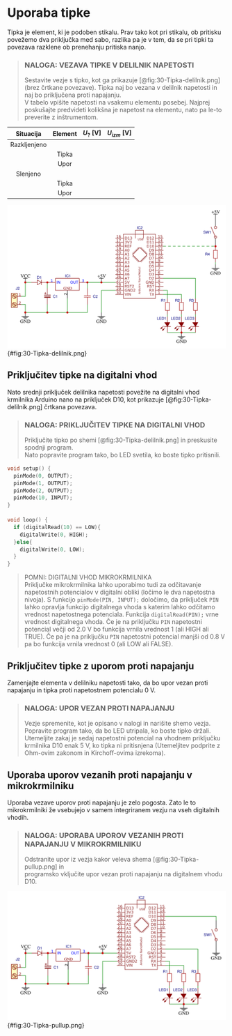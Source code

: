 # Uporaba tipke

Tipka je element, ki je podoben stikalu. Prav tako kot pri stikalu, ob pritisku povežemo dva priključka med sabo, razlika pa je v tem, da se pri tipki ta povezava razklene ob prenehanju pritiska nanjo.

> ### NALOGA: VEZAVA TIPKE V DELILNIK NAPETOSTI  
> Sestavite vezje s tipko, kot ga prikazuje [@fig:30-Tipka-delilnik.png] (brez črtkane povezave). Tipka naj bo vezana v delilnik napetosti in naj bo priključena proti napajanju.  
> V tabelo vpišite napetosti na vsakemu elementu posebej. Najprej poskušajte predvideti kolikšna je napetost na elementu, nato pa le-to preverite z inštrumentom.

|   Situacija  | Element | $U_{?}$ [V] | $U_{izm}$ [V] |
|:------------:|:-------:|-------------|---------------|
| Razkljenjeno |         |             |               |
|              |  Tipka  |             |               |
|              |   Upor  |             |               |
|   Slenjeno   |         |             |               |
|              |  Tipka  |             |               |
|              |   Upor  |             |               |


![Vezava tipke v delilnik napetosti.](./slike/30-Tipka-delilnik.png){#fig:30-Tipka-delilnik.png}

## Priključitev tipke na digitalni vhod

Nato srednji priključek delilnika napetosti povežite na digitalni vhod krmilnika Arduino nano na priključek D10, kot prikazuje [@fig:30-Tipka-delilnik.png] črtkana povezava.

> ### NALOGA: PRIKLJUČITEV TIPKE NA DIGITALNI VHOD  
> Priključite tipko po shemi [@fig:30-Tipka-delilnik.png] in preskusite spodnji program.  
> Nato popravite program tako, bo LED svetila, ko boste tipko pritisnili.

```cpp
void setup() {
  pinMode(0, OUTPUT);
  pinMode(1, OUTPUT);
  pinMode(2, OUTPUT);
  pinMode(10, INPUT);
}

void loop() {
  if (digitalRead(10) == LOW){
    digitalWrite(0, HIGH);
  }else{
    digitalWrite(0, LOW);
  }
}
```

> POMNI: DIGITALNI VHOD MIKROKRMILNIKA  
> Priključke mikrokrmilnika lahko uporabimo tudi za odčitavanje napetostnih potencialov v digitalni obliki (ločimo le dva napetostna nivoja). S funkcijo `pinMode(PIN, INPUT);` določimo, da priključek `PIN` lahko opravlja funkcijo digitalnega vhoda s katerim lahko odčitamo vrednost napetostnega potenciala.
> Funkcija `digitalRead(PIN);` vrne vrednost digitalnega vhoda. Če je na priključku `PIN` napetostni potencial večji od 2.0 V bo funkcija vrnila vrednost 1 (ali HIGH ali TRUE). Če pa je na priključku `PIN` napetostni potencial manjši od 0.8 V pa bo funkcija vrnila vrednost 0 (ali LOW ali FALSE).

## Priključitev tipke z uporom proti napajanju

Zamenjajte elementa v delilniku napetosti tako, da bo upor vezan proti napajanju in tipka proti napetostnem potencialu 0 V.

> ### NALOGA: UPOR VEZAN PROTI NAPAJANJU  
> Vezje spremenite, kot je opisano v nalogi in narišite shemo vezja.  
> Popravite program tako, da bo LED utripala, ko boste tipko držali.
> Utemeljite zakaj je sedaj napetostni potencial na vhodnem priključku krmilnika D10 enak 5 V, ko tipka ni pritisnjena (Utemeljitev podprite z Ohm-ovim zakonom in Kirchoff-ovima izrekoma).

## Uporaba uporov vezanih proti napajanju v mikrokrmilniku

Uporaba vezave uporov proti napajanju je zelo pogosta. Zato le to mikrokrmilniki že vsebujejo v samem integriranem vezju na vseh digitalnih vhodih.

> ### NALOGA: UPORABA UPOROV VEZANIH PROTI NAPAJANJU V MIKROKRMILNIKU  
> Odstranite upor iz vezja kakor veleva shema [@fig:30-Tipka-pullup.png] in  
> programsko vključite upor vezan proti napajanju na digitalnem vhodu D10.

![Vezava tipke z notranjim uporom vezanim proti napajanju.](./slike/30-Tipka-pullup.png){#fig:30-Tipka-pullup.png}
